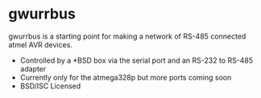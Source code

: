 # gwurrbus

gwurrbus is a starting point for making a network of RS-485 connected atmel AVR devices.

  - Controlled by a *BSD box via the serial port and an RS-232 to RS-485 adapter
  - Currently only for the atmega328p but more ports coming soon
  - BSD/ISC Licensed

